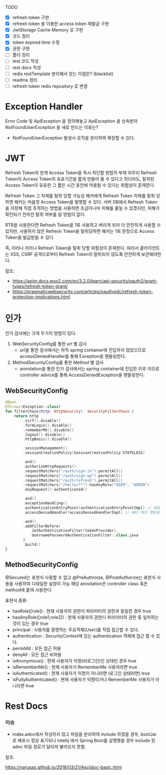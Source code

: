 TODO

- [x] refresh token 구현
- [x] refresh token 을 이용한 access token 재발급 구현
- [x] JwtStorage Cache Memory 로 구현
- [x] 코드 정리
- [x] token expired time 수정
- [x] 권한 구현
- [ ] 폴더 정리
- [ ] test 코드 작성
- [ ] rest docs 작성
- [ ] redis restTemplate 분리해서 얻는 이점은? (blacklist)
- [ ] readme 정리
- [ ] refresh token redis repository 로 변경

# Exception Handler

Error Code 및 ApiException 을 정의해놓고 ApiException 을 상속받아 NotFoundUserException 을 새로 만드는 이유는?

- NotFoundUserException 발생시 로직을 분리하여 확장할 수 있다.

# JWT

Refresh Token의 한계
Access Token을 즉시 차단할 방법의 부재
아무리 Refresh Token이 Access Token의 유효기간을 짧게 만들어 줄 수 있다고 하더라도, 탈취된 Access Token이 유효한 그 짧은 시간 동안에 악용될 수 있다는 위험성이 존재한다.

Refresh Token 그 자체를 탈취 당할 가능성
해커에게 Refresh Token 자체를 탈취 당하면 해커는 마음껏 Access Token을 발행할 수 있다. 서버 DB에서 Refresh Token을 저장해 직접 추적하는 방법을 사용하면 조금이나마 피해를 줄일 수
있겠지만, 피해가 확인되기 전까진 탈취 여부를 알 방법이 없다.

RTR을 사용한다면 Refresh Token을 1회 사용하고 버리게 되어 더 안전하게 사용할 수 있지만, 사용하지 않은 Refresh Token을 탈취당하면 해커는 1회 한정으로 Access Token을 발급받을 수
있다.

즉, 이러나 저러나 Refresh Token을 탈취 당할 위험성이 존재한다. 따라서 클라이언트는 XSS, CSRF 공격으로부터 Refresh Token이 탈취되지 않도록 안전하게 보관해야한다.

참조:

- https://apim.docs.wso2.com/en/3.2.0/learn/api-security/oauth2/grant-types/refresh-token-grant/
- https://pragmaticwebsecurity.com/articles/oauthoidc/refresh-token-protection-implications.html

# 인가

인가 검사에는 크게 두가지 방법이 있다.

1. WebSecurityConfig를 통한 url 별 검사
    - url을 통한 검사에서는 아직 spring container에 진입하지 않았으므로 accessDeniedHandler를 통해 Exception을 핸들링한다.
2. MethodSecurityConfig를 통한 Method 별 검사
    - annotation을 통한 인가 검사에서는 spring container에 진입한 이후 이므로 controller advice를 통해 AccessDeniedException을 핸들링한다.

## WebSecurityConfig

```kotlin
@Bean
@Throws(Exception::class)
fun filterChain(http: HttpSecurity): SecurityFilterChain {
    return http
        .csrf().disable()
        .formLogin().disable()
        .rememberMe().disable()
        .logout().disable()
        .httpBasic().disable()

        .sessionManagement()
        .sessionCreationPolicy(SessionCreationPolicy.STATELESS)

        .and()
        .authorizeHttpRequests()
        .requestMatchers("/auth/sign-in").permitAll()
        .requestMatchers("/auth/sign-up").permitAll()
        .requestMatchers("/auth/refresh").permitAll()
        .requestMatchers("/hello/**").hasAnyRole("USER", "ADMIN")
        .anyRequest().authenticated()

        .and()
        .exceptionHandling()
        .authenticationEntryPoint(authenticationEntryPointImpl) // 401 에러 핸들링
        .accessDeniedHandler(accessDeniedHandlerImpl) // 403 에러 핸들링

        .and()
        .addFilterBefore(
            JwtAuthenticationFilter(tokenProvider),
            UsernamePasswordAuthenticationFilter::class.java
        )
        .build()
}
```

## MethodSecurityConfig

@Secured는 표현식 사용할 수 없고 @PreAuthroize, @PostAuthorize는 표현식 사용을 사용하여 디테일한 설정이 가능
해당 annotation은 controller class 혹은 method에 붙여 사용한다.

표현식 종류:

- hasRole([role]) : 현재 사용자의 권한이 파라미터의 권한과 동일한 경우 true
- hasAnyRole([role1,role2]) : 현재 사용자의 권한디 파라미터의 권한 중 일치하는 것이 있는 경우 true
- principal : 사용자를 증명하는 주요객체(User)를 직접 접근할 수 있다.
- authentication : SecurityContext에 있는 authentication 객체에 접근 할 수 있다.
- permitAll : 모든 접근 허용
- denyAll : 모든 접근 비허용
- isAnonymous() : 현재 사용자가 익명(비로그인)인 상태인 경우 true
- isRememberMe() : 현재 사용자가 RememberMe 사용자라면 true
- isAuthenticated() : 현재 사용자가 익명이 아니라면 (로그인 상태라면) true
- isFullyAuthenticated() : 현재 사용자가 익명이거나 RememberMe 사용자가 아니라면 true

# Rest Docs

### 이슈

- index.adoc에서 작성하지 않고 파일을 분리하여 include 하였을 경우, bootJar 로 배포시 정상 표기되나 intellij 에서 Spring Boot를 실행했을 경우 include 된 adoc 파일
  경로가 달라져 불러오지 못함.

참조:

https://narusas.github.io/2018/03/21/Asciidoc-basic.html

